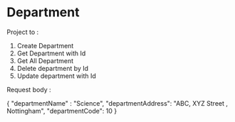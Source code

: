 # Department

Project to :

1) Create Department 
2) Get Department with Id 
3) Get All Department
4) Delete department by Id
5) Update department with Id

Request body :

{
"departmentName" : "Science",
"departmentAddress": "ABC, XYZ Street , Nottingham",
"departmentCode": 10
}
